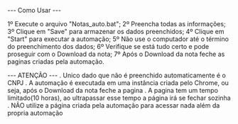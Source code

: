 --- Como Usar ---

1º Execute o arquivo "Notas_auto.bat";
2º Preencha todas as informações;
3º Clique em "Save" para armazenar os dados preenchidos;
4º Clique em "Start" para executar a automação;
5º Não use o computador até o término do preenchimento dos dados;
6º Verifique se está tudo certo e pode proseguir com o Download da nota;
7º Após o Download da nota feche as paginas criadas pela automação.

--- ATENÇÃO --- 
. Unico dado que não é preenchido automaticamente é o CNPJ
. A automação é executada em uma instância criada pelo Chrome, ou seja, após o Download da nota feche a pagina
. A pagina tem um tempo limitado(10 horas), ao ultrapassar esse tempo a página irá se fechar sozinha
. NÃO utilize a página criada pela automação para acessar nada além da propria automação
